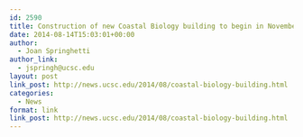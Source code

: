 ```yaml
---
id: 2590
title: Construction of new Coastal Biology building to begin in November
date: 2014-08-14T15:03:01+00:00
author:
  - Joan Springhetti
author_link:
  - jspringh@ucsc.edu
layout: post
link_post: http://news.ucsc.edu/2014/08/coastal-biology-building.html
categories:
  - News
format: link
link_post: http://news.ucsc.edu/2014/08/coastal-biology-building.html
---
```

